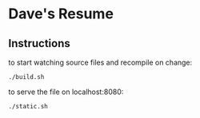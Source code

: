 Dave's Resume
==============

Instructions
--------------

to start watching source files and recompile on change:

    ./build.sh 

to serve the file on localhost:8080:

    ./static.sh 
